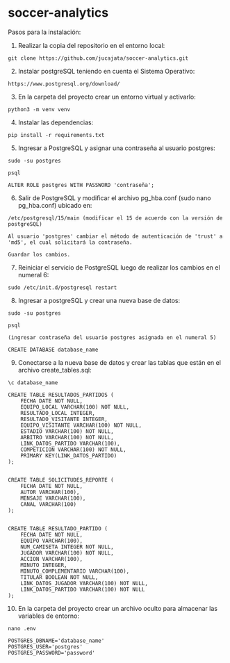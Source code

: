 # soccer-analytics
Pasos para la instalación:

1. Realizar la copia del repositorio en el entorno local:
```
git clone https://github.com/jucajata/soccer-analytics.git
```

2. Instalar postgreSQL teniendo en cuenta el Sistema Operativo:
```
https://www.postgresql.org/download/
```

3. En la carpeta del proyecto crear un entorno virtual y activarlo:
```
python3 -m venv venv
```

4. Instalar las dependencias:
```
pip install -r requirements.txt
```

5. Ingresar a PostgreSQL y asignar una contraseña al usuario postgres:
```
sudo -su postgres

psql

ALTER ROLE postgres WITH PASSWORD 'contraseña';
```

6. Salir de PostgreSQL y modificar el archivo pg_hba.conf (sudo nano pg_hba.conf) ubicado en:
```
/etc/postgresql/15/main (modificar el 15 de acuerdo con la versión de postgreSQL)

Al usuario 'postgres' cambiar el método de autenticación de 'trust' a 'md5', el cual solicitará la contraseña.

Guardar los cambios.
```

7. Reiniciar el servicio de PostgreSQL luego de realizar los cambios en el numeral 6:
```
sudo /etc/init.d/postgresql restart
```


8. Ingresar a postgreSQL y crear una nueva base de datos:
```
sudo -su postgres

psql

(ingresar contraseña del usuario postgres asignada en el numeral 5)

CREATE DATABASE database_name
```

9. Conectarse a la nueva base de datos y crear las tablas que están en el archivo create_tables.sql:
```
\c database_name

CREATE TABLE RESULTADOS_PARTIDOS (
    FECHA DATE NOT NULL,
    EQUIPO_LOCAL VARCHAR(100) NOT NULL,
    RESULTADO_LOCAL INTEGER,
    RESULTADO_VISITANTE INTEGER,
    EQUIPO_VISITANTE VARCHAR(100) NOT NULL,
    ESTADIO VARCHAR(100) NOT NULL,
    ARBITRO VARCHAR(100) NOT NULL,
    LINK_DATOS_PARTIDO VARCHAR(100),
    COMPETICION VARCHAR(100) NOT NULL,
    PRIMARY KEY(LINK_DATOS_PARTIDO)
);


CREATE TABLE SOLICITUDES_REPORTE (
    FECHA DATE NOT NULL,
    AUTOR VARCHAR(100),
    MENSAJE VARCHAR(100),
    CANAL VARCHAR(100)
);


CREATE TABLE RESULTADO_PARTIDO (
    FECHA DATE NOT NULL,
    EQUIPO VARCHAR(100),
    NUM_CAMISETA INTEGER NOT NULL,
    JUGADOR VARCHAR(100) NOT NULL,
    ACCION VARCHAR(100),
    MINUTO INTEGER,
    MINUTO_COMPLEMENTARIO VARCHAR(100),
    TITULAR BOOLEAN NOT NULL,
    LINK_DATOS_JUGADOR VARCHAR(100) NOT NULL,
    LINK_DATOS_PARTIDO VARCHAR(100) NOT NULL
);
```

10. En la carpeta del proyecto crear un archivo oculto para almacenar las variables de entorno:
```
nano .env

POSTGRES_DBNAME='database_name'
POSTGRES_USER='postgres'
POSTGRES_PASSWORD='password'
```


